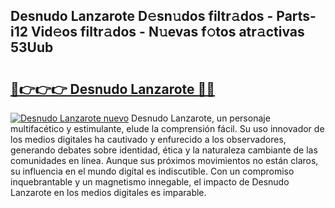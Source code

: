 ## Desnudo Lanzarote D𝚎sn𝚞dos filtr𝚊dos - Parts-i12 Vid𝚎os filtr𝚊dos - N𝚞evas f𝚘tos atr𝚊ctivas 53Uub

# <h2><a href="http://mbbjfe.tromn.icu/?c=Desnudo+Lanzarote">🔗👉👉👉 Desnudo Lanzarote 🔗🔗</a></h2>

[![Desnudo Lanzarote nuevo](https://i.imgur.com/pEAQMta.gif)](http://mbbjfe.tromn.icu/?c=Desnudo+Lanzarote)
Desnudo Lanzarote, un personaje multifacético y estimulante, elude la comprensión fácil. Su uso innovador de los medios digitales ha cautivado y enfurecido a los observadores, generando debates sobre identidad, ética y la naturaleza cambiante de las comunidades en línea. Aunque sus próximos movimientos no están claros, su influencia en el mundo digital es indiscutible. Con un compromiso inquebrantable y un magnetismo innegable, el impacto de Desnudo Lanzarote en los medios digitales es imparable.
